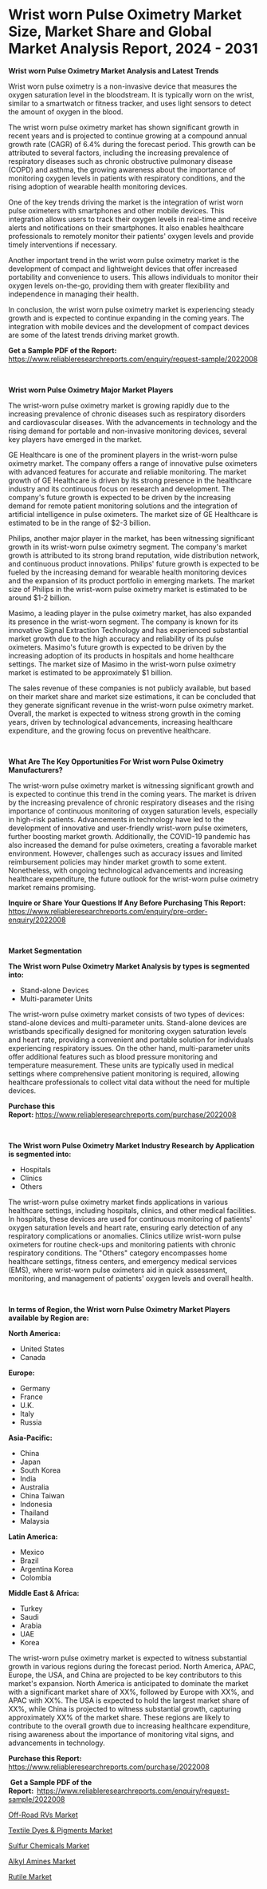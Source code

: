 <p><h1>Wrist worn Pulse Oximetry Market Size, Market Share and Global Market Analysis Report, 2024 - 2031</h1></p><p><strong>Wrist worn Pulse Oximetry Market Analysis and Latest Trends</strong></p>
<p><p>Wrist worn pulse oximetry is a non-invasive device that measures the oxygen saturation level in the bloodstream. It is typically worn on the wrist, similar to a smartwatch or fitness tracker, and uses light sensors to detect the amount of oxygen in the blood.</p><p>The wrist worn pulse oximetry market has shown significant growth in recent years and is projected to continue growing at a compound annual growth rate (CAGR) of 6.4% during the forecast period. This growth can be attributed to several factors, including the increasing prevalence of respiratory diseases such as chronic obstructive pulmonary disease (COPD) and asthma, the growing awareness about the importance of monitoring oxygen levels in patients with respiratory conditions, and the rising adoption of wearable health monitoring devices.</p><p>One of the key trends driving the market is the integration of wrist worn pulse oximeters with smartphones and other mobile devices. This integration allows users to track their oxygen levels in real-time and receive alerts and notifications on their smartphones. It also enables healthcare professionals to remotely monitor their patients' oxygen levels and provide timely interventions if necessary.</p><p>Another important trend in the wrist worn pulse oximetry market is the development of compact and lightweight devices that offer increased portability and convenience to users. This allows individuals to monitor their oxygen levels on-the-go, providing them with greater flexibility and independence in managing their health.</p><p>In conclusion, the wrist worn pulse oximetry market is experiencing steady growth and is expected to continue expanding in the coming years. The integration with mobile devices and the development of compact devices are some of the latest trends driving market growth.</p></p>
<p><strong>Get a Sample PDF of the Report:&nbsp;</strong> <a href="https://www.reliableresearchreports.com/enquiry/request-sample/2022008">https://www.reliableresearchreports.com/enquiry/request-sample/2022008</a></p>
<p>&nbsp;</p>
<p><strong>Wrist worn Pulse Oximetry Major Market Players</strong></p>
<p><p>The wrist-worn pulse oximetry market is growing rapidly due to the increasing prevalence of chronic diseases such as respiratory disorders and cardiovascular diseases. With the advancements in technology and the rising demand for portable and non-invasive monitoring devices, several key players have emerged in the market.</p><p>GE Healthcare is one of the prominent players in the wrist-worn pulse oximetry market. The company offers a range of innovative pulse oximeters with advanced features for accurate and reliable monitoring. The market growth of GE Healthcare is driven by its strong presence in the healthcare industry and its continuous focus on research and development. The company's future growth is expected to be driven by the increasing demand for remote patient monitoring solutions and the integration of artificial intelligence in pulse oximeters. The market size of GE Healthcare is estimated to be in the range of $2-3 billion.</p><p>Philips, another major player in the market, has been witnessing significant growth in its wrist-worn pulse oximetry segment. The company's market growth is attributed to its strong brand reputation, wide distribution network, and continuous product innovations. Philips' future growth is expected to be fueled by the increasing demand for wearable health monitoring devices and the expansion of its product portfolio in emerging markets. The market size of Philips in the wrist-worn pulse oximetry market is estimated to be around $1-2 billion.</p><p>Masimo, a leading player in the pulse oximetry market, has also expanded its presence in the wrist-worn segment. The company is known for its innovative Signal Extraction Technology and has experienced substantial market growth due to the high accuracy and reliability of its pulse oximeters. Masimo's future growth is expected to be driven by the increasing adoption of its products in hospitals and home healthcare settings. The market size of Masimo in the wrist-worn pulse oximetry market is estimated to be approximately $1 billion.</p><p>The sales revenue of these companies is not publicly available, but based on their market share and market size estimations, it can be concluded that they generate significant revenue in the wrist-worn pulse oximetry market. Overall, the market is expected to witness strong growth in the coming years, driven by technological advancements, increasing healthcare expenditure, and the growing focus on preventive healthcare.</p></p>
<p>&nbsp;</p>
<p><strong>What Are The Key Opportunities For Wrist worn Pulse Oximetry Manufacturers?</strong></p>
<p><p>The wrist-worn pulse oximetry market is witnessing significant growth and is expected to continue this trend in the coming years. The market is driven by the increasing prevalence of chronic respiratory diseases and the rising importance of continuous monitoring of oxygen saturation levels, especially in high-risk patients. Advancements in technology have led to the development of innovative and user-friendly wrist-worn pulse oximeters, further boosting market growth. Additionally, the COVID-19 pandemic has also increased the demand for pulse oximeters, creating a favorable market environment. However, challenges such as accuracy issues and limited reimbursement policies may hinder market growth to some extent. Nonetheless, with ongoing technological advancements and increasing healthcare expenditure, the future outlook for the wrist-worn pulse oximetry market remains promising.</p></p>
<p><strong>Inquire or Share Your Questions If Any Before Purchasing This Report:</strong> <a href="https://www.reliableresearchreports.com/enquiry/pre-order-enquiry/2022008">https://www.reliableresearchreports.com/enquiry/pre-order-enquiry/2022008</a></p>
<p>&nbsp;</p>
<p><strong>Market Segmentation</strong></p>
<p><strong>The Wrist worn Pulse Oximetry Market Analysis by types is segmented into:</strong></p>
<p><ul><li>Stand-alone Devices</li><li>Multi-parameter Units</li></ul></p>
<p><p>The wrist-worn pulse oximetry market consists of two types of devices: stand-alone devices and multi-parameter units. Stand-alone devices are wristbands specifically designed for monitoring oxygen saturation levels and heart rate, providing a convenient and portable solution for individuals experiencing respiratory issues. On the other hand, multi-parameter units offer additional features such as blood pressure monitoring and temperature measurement. These units are typically used in medical settings where comprehensive patient monitoring is required, allowing healthcare professionals to collect vital data without the need for multiple devices.</p></p>
<p><strong>Purchase this Report:&nbsp;</strong><a href="https://www.reliableresearchreports.com/purchase/2022008">https://www.reliableresearchreports.com/purchase/2022008</a></p>
<p>&nbsp;</p>
<p><strong>The Wrist worn Pulse Oximetry Market Industry Research by Application is segmented into:</strong></p>
<p><ul><li>Hospitals</li><li>Clinics</li><li>Others</li></ul></p>
<p><p>The wrist-worn pulse oximetry market finds applications in various healthcare settings, including hospitals, clinics, and other medical facilities. In hospitals, these devices are used for continuous monitoring of patients' oxygen saturation levels and heart rate, ensuring early detection of any respiratory complications or anomalies. Clinics utilize wrist-worn pulse oximeters for routine check-ups and monitoring patients with chronic respiratory conditions. The "Others" category encompasses home healthcare settings, fitness centers, and emergency medical services (EMS), where wrist-worn pulse oximeters aid in quick assessment, monitoring, and management of patients' oxygen levels and overall health.</p></p>
<p>&nbsp;</p>
<p><strong>In terms of Region, the Wrist worn Pulse Oximetry Market Players available by Region are:</strong></p>
<p>
    <p> <strong> North America: </strong>
        <ul>
            <li>United States</li>
            <li>Canada</li>
        </ul>
        </p> 
    <p> <strong> Europe: </strong>
        <ul>
            <li>Germany</li>
            <li>France</li>
            <li>U.K.</li>
            <li>Italy</li>
            <li>Russia</li>
        </ul>
        </p> 
    <p> <strong> Asia-Pacific: </strong>
        <ul>
            <li>China</li>
            <li>Japan</li>
            <li>South Korea</li>
            <li>India</li>
            <li>Australia</li>
            <li>China Taiwan</li>
            <li>Indonesia</li>
            <li>Thailand</li>
            <li>Malaysia</li>
        </ul>
        </p> 
    <p> <strong> Latin America: </strong>
        <ul>
            <li>Mexico</li>
            <li>Brazil</li>
            <li>Argentina Korea</li>
            <li>Colombia</li>
        </ul>
        </p> 
    <p> <strong> Middle East & Africa: </strong>
        <ul>
            <li>Turkey</li>
            <li>Saudi</li>
            <li>Arabia</li>
            <li>UAE</li>
            <li>Korea</li>
        </ul>
    </p>
    </p>
<p><p>The wrist-worn pulse oximetry market is expected to witness substantial growth in various regions during the forecast period. North America, APAC, Europe, the USA, and China are projected to be key contributors to this market's expansion. North America is anticipated to dominate the market with a significant market share of XX%, followed by Europe with XX%, and APAC with XX%. The USA is expected to hold the largest market share of XX%, while China is projected to witness substantial growth, capturing approximately XX% of the market share. These regions are likely to contribute to the overall growth due to increasing healthcare expenditure, rising awareness about the importance of monitoring vital signs, and advancements in technology.</p></p>
<p><strong>Purchase this Report: </strong><a href="https://www.reliableresearchreports.com/purchase/2022008">https://www.reliableresearchreports.com/purchase/2022008</a></p>
<p>&nbsp;<strong>Get a Sample PDF of the Report:&nbsp;&nbsp;</strong><a href="https://www.reliableresearchreports.com/enquiry/request-sample/2022008">https://www.reliableresearchreports.com/enquiry/request-sample/2022008</a></p>
<p><strong></strong></p>
<p><p><a href="https://github.com/soamybahemax/Market-Research-Report-List-1/blob/main/off-road-rvs-market.md">Off-Road RVs Market</a></p><p><a href="https://github.com/kelosurfing/Market-Research-Report-List-1/blob/main/textile-dyes-pigments-market.md">Textile Dyes & Pigments Market</a></p><p><a href="https://medium.com/@jettreichel44/sulfur-chemicals-market-analysis-and-sze-forecasted-for-period-from-2024-to-2031-6dbcef39b702">Sulfur Chemicals Market</a></p><p><a href="https://medium.com/@jettreichel44/alkyl-amines-market-the-key-to-successful-business-strategy-forecast-till-2031-76e23b182e05">Alkyl Amines Market</a></p><p><a href="https://medium.com/@jettreichel44/rutile-market-comprehensive-assessment-by-type-application-and-geography-73f57598b9b1">Rutile Market</a></p></p>